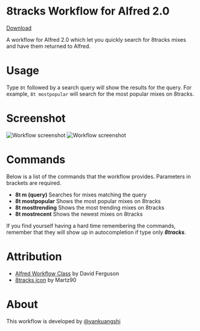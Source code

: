 8tracks Workflow for Alfred 2.0
=======
[Download](https://github.com/yankuangshi/alfred-8tracks-workflow/blob/master/8tracks.alfredworkflow?raw=true)

A workflow for Alfred 2.0 which let you quickly search for 8tracks mixes and have them returned to Alfred.

Usage
======
Type `8t` followed by a search query will show the results for the query. For example, `8t mostpopular` will search for the most popular mixes on 8tracks.

Screenshot
======
![Workflow screenshot](https://raw.github.com/yankuangshi/alfred-8tracks-workflow/master/screenshot1.png)
![Workflow screenshot](https://raw.github.com/yankuangshi/alfred-8tracks-workflow/master/screenshot2.png)

Commands
======
Below is a list of the commands that the workflow provides. Parameters in brackets are required.
- **8t m (query)** Searches for mixes matching the query
- **8t mostpopular** Shows the most popular mixes on 8tracks
- **8t mosttrending** Shows the most trending mixes on 8tracks
- **8t mostrecent** Shows the newest mixes on 8tracks

If you find yourself having a hard time remembering the commands, remember that they will show up in autocompletion if type only **_8tracks_**. 

Attribution
======
- [Alfred Workflow Class](http://dferg.us/workflows-class/) by David Ferguson
- [8tracks icon](http://www.iconarchive.com/show/circle-icons-by-martz90/8tracks-icon.html) by Martz90


About
======
This workflow is developed by [@yankuangshi](mailto:yankuangshi@gmail.com?Subject=alfred_8tracks_workflow)
